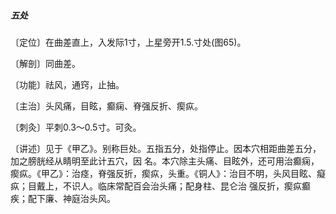 ##### 五处

〔定位〕在曲差直上，入发际1寸，上星旁开1.5.寸处(图65)。

〔解剖〕同曲差。

〔功能〕祛风，通窍，止抽。

〔主治〕头风痛，目眩，癫痫、脊强反折、瘈疭。

〔刺灸〕平刺0.3〜0.5寸。可灸。

〔讲述〕见于《甲乙》。别称巨处。五指五分，处指停止。因本穴相距曲差五分，加之膀胱经从睛明至此计五穴，因 名。本穴除主头痛、目眩外，还可用治癫痫，瘈疭。《甲乙》：治痉，脊强反折，瘈疭，头重。《铜人》：治目不明，头风目眩、癡疭；目戴上，不识人。临床常配百会治头痛；配身柱、昆仑治 强反折，瘈疭癫疾；配下廉、神庭治头风。
